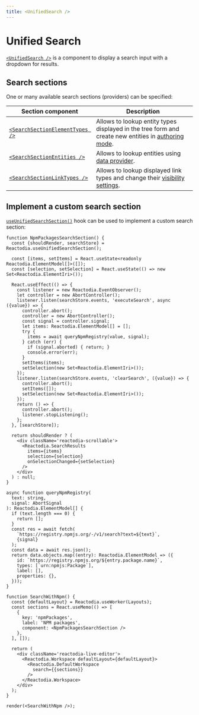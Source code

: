 ```yaml
---
title: <UnifiedSearch />
---
```


# Unified Search

[`<UnifiedSearch />`](/docs/api/workspace/functions/UnifiedSearch.md) is a component to display a search input with a dropdown for results.

## Search sections

One or many available search sections (providers) can be specified:

| Section component | Description |
|-------------------|-------------|
| [`<SearchSectionElementTypes />`](/docs/api/workspace/functions/SearchSectionElementTypes.md) | Allows to lookup entity types displayed in the tree form and create new entities in [authoring mode](/docs/concepts/graph-authoring.md). |
| [`<SearchSectionEntities />`](/docs/api/workspace/functions/SearchSectionEntities.md) | Allows to lookup entities using [data provider](/docs/concepts/data-provider.md). |
| [`<SearchSectionLinkTypes />`](/docs/api/workspace/functions/SearchSectionLinkTypes.md) | Allows to lookup displayed link types and change their [visibility settings](/docs/api/workspace/classes/DiagramModel.md#getlinkvisibility). |

## Implement a custom search section

[`useUnifiedSearchSection()`](/docs/api/workspace/functions/useUnifiedSearchSection.md) hook can be used to implement a custom search section:

```tsx live noInline
function NpmPackagesSearchSection() {
  const {shouldRender, searchStore} = Reactodia.useUnifiedSearchSection();

  const [items, setItems] = React.useState<readonly Reactodia.ElementModel[]>([]);
  const [selection, setSelection] = React.useState(() => new Set<Reactodia.ElementIri>());

  React.useEffect(() => {
    const listener = new Reactodia.EventObserver();
    let controller = new AbortController();
    listener.listen(searchStore.events, 'executeSearch', async ({value}) => {
      controller.abort();
      controller = new AbortController();
      const signal = controller.signal;
      let items: Reactodia.ElementModel[] = [];
      try {
        items = await queryNpmRegistry(value, signal);
      } catch (err) {
        if (signal.aborted) { return; }
        console.error(err);
      }
      setItems(items);
      setSelection(new Set<Reactodia.ElementIri>());
    });
    listener.listen(searchStore.events, 'clearSearch', ({value}) => {
      controller.abort();
      setItems([]);
      setSelection(new Set<Reactodia.ElementIri>());
    });
    return () => {
      controller.abort();
      listener.stopListening();
    };
  }, [searchStore]);

  return shouldRender ? (
    <div className='reactodia-scrollable'>
      <Reactodia.SearchResults
        items={items}
        selection={selection}
        onSelectionChanged={setSelection}
      />
    </div>
  ) : null;
}

async function queryNpmRegistry(
  text: string,
  signal: AbortSignal
): Reactodia.ElementModel[] {
  if (text.length === 0) {
    return [];
  }
  const res = await fetch(
    `https://registry.npmjs.org/-/v1/search?text=${text}`,
    {signal}
  );
  const data = await res.json();
  return data.objects.map((entry): Reactodia.ElementModel => ({
    id: `https://registry.npmjs.org/${entry.package.name}`,
    types: [`urn:npmjs:Package`],
    label: [],
    properties: {},
  }));
}

function SearchWithNpm() {
  const {defaultLayout} = Reactodia.useWorker(Layouts);
  const sections = React.useMemo(() => [
    {
      key: 'npmPackages',
      label: 'NPM packages',
      component: <NpmPackagesSearchSection />
    },
  ], []);

  return (
    <div className='reactodia-live-editor'>
      <Reactodia.Workspace defaultLayout={defaultLayout}>
        <Reactodia.DefaultWorkspace
          search={{sections}}
        />
      </Reactodia.Workspace>
    </div>
  );
}

render(<SearchWithNpm />);
```
